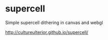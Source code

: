 supercell
=========

Simple supercell dithering in canvas and webgl

http://cultureulterior.github.io/supercell/
